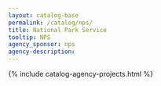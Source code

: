 ```yaml
---
layout: catalog-base
permalink: /catalog/nps/
title: National Park Service
tooltip: NPS
agency_sponsor: nps
agency-description:
---
```


{% include catalog-agency-projects.html %}